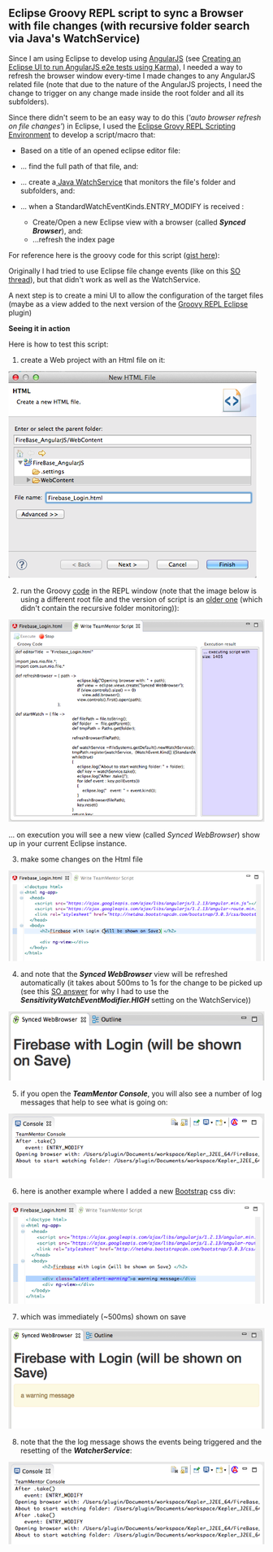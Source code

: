 ## Eclipse Groovy REPL script to sync a Browser with file changes (with recursive folder search via Java's WatchService)

Since I am using Eclipse to develop using [AngularJS](http://blog.diniscruz.com/search/label/AngularJS) (see [Creating an Eclipse UI to run AngularJS e2e tests using Karma](http://blog.diniscruz.com/2014/02/creating-eclipse-ui-to-run-angularjs.html)), I needed a way to refresh the browser window every-time I made changes to any AngularJS related file (note that due to the nature of the AngularJS projects, I need the change to trigger on any change made inside the root folder and all its subfolders).

Since there didn't seem to be an easy way to do this (_'auto browser refresh on file changes'_) in  Eclipse, I used the [Eclipse Grovy REPL Scripting Environment](http://marketplace.eclipse.org/content/eclipse-grovy-repl-scripting-environment) to develop a script/macro that:  

* Based on a title of an opened eclipse editor file:
* ... find the full path of that file, and:
* ... create a[ Java WatchService](http://docs.oracle.com/javase/7/docs/api/java/nio/file/WatchService.html) that monitors the file's folder and subfolders, and:
* ... when a StandardWatchEventKinds.ENTRY_MODIFY is received :

  * Create/Open a new Eclipse view with a browser (called **_Synced Browser_**), and:
  * ...refresh the index page

For reference here is the groovy code for this script ([gist here](https://gist.github.com/DinisCruz-Dev/9258689)):


Originally I had tried to use Eclipse file change events (like on this [SO thread](http://stackoverflow.com/questions/6507937/how-can-i-hook-into-eclipse-editor-events-in-my-own-plugin)), but that didn't work as well as the WatchService.

A next step is to create a mini UI to allow the configuration of the target files (maybe as a view added to the next version of the [Groovy REPL Eclipse](http://marketplace.eclipse.org/content/eclipse-grovy-repl-scripting-environment) plugin)

**Seeing it in action**  

Here is how to test this script:

1) create a Web project with an Html file on it:

![](images/Screen_Shot_2014-02-25_at_16_54_05.png)

2) run the Groovy [code](https://gist.github.com/DinisCruz-Dev/9258689) in the REPL window (note that the image below is using a different root file and the version of script is an [older one](https://gist.github.com/DinisCruz-Dev/9214909) (which didn't contain the recursive folder monitoring)):

![](images/Screen_Shot_2014-02-25_at_23_20_16.png)

... on execution you will see a new view (called _Synced WebBrowser_) show up in your current Eclipse instance.

3) make some changes on the Html file

![](images/Screen_Shot_2014-02-25_at_23_20_56.png)

4) and note that the **_Synced WebBrowser_** view will be refreshed automatically (it takes about 500ms to 1s for the change to be picked up (see this [SO answer](http://stackoverflow.com/a/18362404/262379) for why I had to use the **_SensitivityWatchEventModifier.HIGH_** setting on the WatchService))

![](images/Screen_Shot_2014-02-25_at_23_21_20.png)

5) if you open the **_TeamMentor Console_**, you will also see a number of log messages that help to see what is going on:

![](images/Screen_Shot_2014-02-25_at_23_21_42.png)

6) here is another example where I added a new [Bootstrap](http://getbootstrap.com/components/) css div:

![](images/Screen_Shot_2014-02-25_at_23_21_57.png)

7) which was immediately (~500ms) shown on save

![](images/Screen_Shot_2014-02-25_at_23_22_09.png)

8) note that the the log message shows the events being triggered and the resetting of the **_WatcherService_**:

![](images/Screen_Shot_2014-02-25_at_23_22_16.png)
